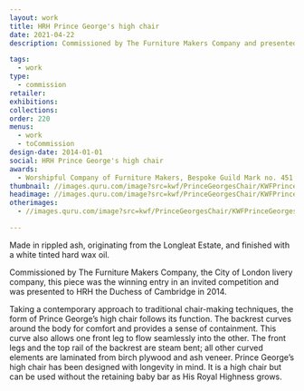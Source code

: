 ```yaml
---
layout: work
title: HRH Prince George's high chair
date: 2021-04-22
description: Commissioned by The Furniture Makers Company and presented to HRH the Duchess of Cambridge in 2014 for HRH Prince George. A child's high chair that grows with him.

tags:
  - work
type:
  - commission
retailer:
exhibitions:
collections:
order: 220
menus:
  - work
  - toCommission
design-date: 2014-01-01
social: HRH Prince George's high chair
awards:
  - Worshipful Company of Furniture Makers, Bespoke Guild Mark no. 451
thumbnail: //images.quru.com/image?src=kwf/PrinceGeorgesChair/KWFPrinceGeorgesChairFront34.jpg&width=175&height=175&right=0.875&left=0.15313&top=0.14134&bottom=0.9576
headimage: //images.quru.com/image?src=kwf/PrinceGeorgesChair/KWFPrinceGeorgesChairFront34.jpg&right=0.875&left=0.15313&top=0.14134&bottom=0.9576
otherimages:
  - //images.quru.com/image?src=kwf/PrinceGeorgesChair/KWFPrinceGeorgesChairRear34.jpg&bottom=0.90625&top=0.1125&left=0.06529&right=0.93814

---
```

Made in rippled ash, originating from the Longleat Estate, and finished with a white tinted hard wax oil.

Commissioned by The Furniture Makers Company, the City of London livery company, this piece was the winning entry in an invited competition and was presented to HRH the Duchess of Cambridge in 2014.

Taking a contemporary approach to traditional chair-making techniques, the form of Prince George’s high chair follows its function. The backrest curves around the body for comfort and provides a sense of containment. This curve also allows one front leg to flow seamlessly into the other. The front legs and the top rail of the backrest are steam bent; all other curved elements are laminated from birch plywood and ash veneer. Prince George’s high chair has been designed with longevity in mind. It is a high chair but can be used without the retaining baby bar as His Royal Highness grows.

